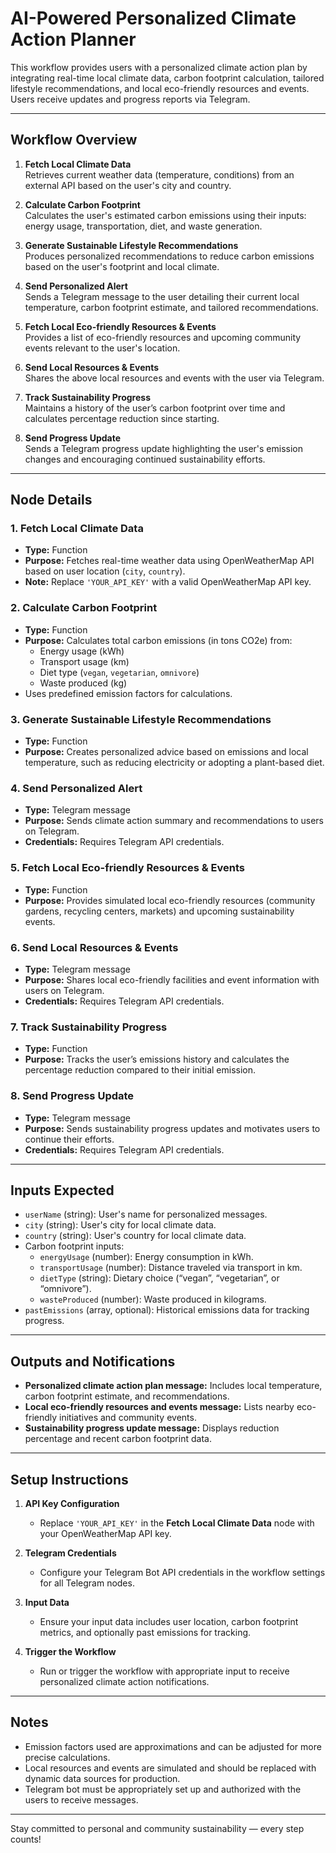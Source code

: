 # AI-Powered Personalized Climate Action Planner

This workflow provides users with a personalized climate action plan by integrating real-time local climate data, carbon footprint calculation, tailored lifestyle recommendations, and local eco-friendly resources and events. Users receive updates and progress reports via Telegram.

---

## Workflow Overview

1. **Fetch Local Climate Data**  
   Retrieves current weather data (temperature, conditions) from an external API based on the user's city and country.

2. **Calculate Carbon Footprint**  
   Calculates the user's estimated carbon emissions using their inputs: energy usage, transportation, diet, and waste generation.

3. **Generate Sustainable Lifestyle Recommendations**  
   Produces personalized recommendations to reduce carbon emissions based on the user's footprint and local climate.

4. **Send Personalized Alert**  
   Sends a Telegram message to the user detailing their current local temperature, carbon footprint estimate, and tailored recommendations.

5. **Fetch Local Eco-friendly Resources & Events**  
   Provides a list of eco-friendly resources and upcoming community events relevant to the user's location.

6. **Send Local Resources & Events**  
   Shares the above local resources and events with the user via Telegram.

7. **Track Sustainability Progress**  
   Maintains a history of the user’s carbon footprint over time and calculates percentage reduction since starting.

8. **Send Progress Update**  
   Sends a Telegram progress update highlighting the user's emission changes and encouraging continued sustainability efforts.

---

## Node Details

### 1. Fetch Local Climate Data  
- **Type:** Function  
- **Purpose:** Fetches real-time weather data using OpenWeatherMap API based on user location (`city`, `country`).  
- **Note:** Replace `'YOUR_API_KEY'` with a valid OpenWeatherMap API key.

### 2. Calculate Carbon Footprint  
- **Type:** Function  
- **Purpose:** Calculates total carbon emissions (in tons CO2e) from:  
  - Energy usage (kWh)  
  - Transport usage (km)  
  - Diet type (`vegan`, `vegetarian`, `omnivore`)  
  - Waste produced (kg)  
- Uses predefined emission factors for calculations.

### 3. Generate Sustainable Lifestyle Recommendations  
- **Type:** Function  
- **Purpose:** Creates personalized advice based on emissions and local temperature, such as reducing electricity or adopting a plant-based diet.

### 4. Send Personalized Alert  
- **Type:** Telegram message  
- **Purpose:** Sends climate action summary and recommendations to users on Telegram.  
- **Credentials:** Requires Telegram API credentials.

### 5. Fetch Local Eco-friendly Resources & Events  
- **Type:** Function  
- **Purpose:** Provides simulated local eco-friendly resources (community gardens, recycling centers, markets) and upcoming sustainability events.

### 6. Send Local Resources & Events  
- **Type:** Telegram message  
- **Purpose:** Shares local eco-friendly facilities and event information with users on Telegram.  
- **Credentials:** Requires Telegram API credentials.

### 7. Track Sustainability Progress  
- **Type:** Function  
- **Purpose:** Tracks the user’s emissions history and calculates the percentage reduction compared to their initial emission.

### 8. Send Progress Update  
- **Type:** Telegram message  
- **Purpose:** Sends sustainability progress updates and motivates users to continue their efforts.  
- **Credentials:** Requires Telegram API credentials.

---

## Inputs Expected

- `userName` (string): User's name for personalized messages.
- `city` (string): User's city for local climate data.
- `country` (string): User's country for local climate data.
- Carbon footprint inputs:  
  - `energyUsage` (number): Energy consumption in kWh.  
  - `transportUsage` (number): Distance traveled via transport in km.  
  - `dietType` (string): Dietary choice (“vegan”, “vegetarian”, or “omnivore”).  
  - `wasteProduced` (number): Waste produced in kilograms.  
- `pastEmissions` (array, optional): Historical emissions data for tracking progress.

---

## Outputs and Notifications

- **Personalized climate action plan message:** Includes local temperature, carbon footprint estimate, and recommendations.
- **Local eco-friendly resources and events message:** Lists nearby eco-friendly initiatives and community events.
- **Sustainability progress update message:** Displays reduction percentage and recent carbon footprint data.

---

## Setup Instructions

1. **API Key Configuration**  
   - Replace `'YOUR_API_KEY'` in the **Fetch Local Climate Data** node with your OpenWeatherMap API key.

2. **Telegram Credentials**  
   - Configure your Telegram Bot API credentials in the workflow settings for all Telegram nodes.

3. **Input Data**  
   - Ensure your input data includes user location, carbon footprint metrics, and optionally past emissions for tracking.

4. **Trigger the Workflow**  
   - Run or trigger the workflow with appropriate input to receive personalized climate action notifications.

---

## Notes

- Emission factors used are approximations and can be adjusted for more precise calculations.
- Local resources and events are simulated and should be replaced with dynamic data sources for production.
- Telegram bot must be appropriately set up and authorized with the users to receive messages.

---

Stay committed to personal and community sustainability — every step counts!